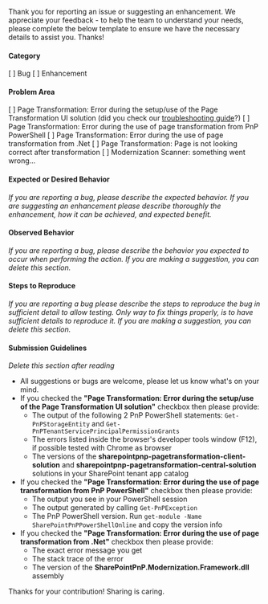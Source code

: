 Thank you for reporting an issue or suggesting an enhancement. We appreciate your feedback - to help the team to understand your needs, please complete the below template to ensure we have the necessary details to assist you. Thanks!

#### Category

[ ] Bug
[ ] Enhancement

#### Problem Area

[ ] Page Transformation: Error during the setup/use of the Page Transformation UI solution (did you check our [troubleshooting guide](https://github.com/SharePoint/sp-dev-modernization/blob/dev/Solutions/PageTransformationUI/docs/troubleshootingguide.md)?)
[ ] Page Transformation: Error during the use of page transformation from PnP PowerShell
[ ] Page Transformation: Error during the use of page transformation from .Net
[ ] Page Transformation: Page is not looking correct after transformation
[ ] Modernization Scanner: something went wrong...

#### Expected or Desired Behavior

_If you are reporting a bug, please describe the expected behavior. If you are suggesting an enhancement please
describe thoroughly the enhancement, how it can be achieved, and expected benefit._

#### Observed Behavior

_If you are reporting a bug, please describe the behavior you expected to occur when performing the action. If you are making a suggestion, you can delete this section._

#### Steps to Reproduce

_If you are reporting a bug please describe the steps to reproduce the bug in sufficient detail to allow testing. Only way to fix things properly, is to have sufficient details to reproduce it. If you are making a suggestion, you can delete this section._

#### Submission Guidelines

_Delete this section after reading_

- All suggestions or bugs are welcome, please let us know what's on your mind.
- If you checked the **"Page Transformation: Error during the setup/use of the Page Transformation UI solution"** checkbox then please provide:
  - The output of the following 2 PnP PowerShell statements: `Get-PnPStorageEntity` and `Get-PnPTenantServicePrincipalPermissionGrants`
  - The errors listed inside the browser's developer tools window (F12), if possible tested with Chrome as browser
  - The versions of the **sharepointpnp-pagetransformation-client-solution** and **sharepointpnp-pagetransformation-central-solution** solutions in your SharePoint tenant app catalog
- If you checked the **"Page Transformation: Error during the use of page transformation from PnP PowerShell"** checkbox then please provide:
  - The output you see in your PowerShell session
  - The output generated by calling `Get-PnPException`
  - The PnP PowerShell version. Run `get-module -Name SharePointPnPPowerShellOnline` and copy the version info
- If you checked the **"Page Transformation: Error during the use of page transformation from .Net"** checkbox then please provide:
  - The exact error message you get
  - The stack trace of the error
  - The version of the **SharePointPnP.Modernization.Framework.dll** assembly

Thanks for your contribution! Sharing is caring.
